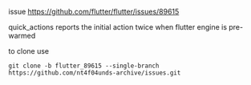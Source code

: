 issue https://github.com/flutter/flutter/issues/89615

quick_actions reports the initial action twice when flutter engine is pre-warmed

to clone use

```
git clone -b flutter_89615 --single-branch https://github.com/nt4f04unds-archive/issues.git
```